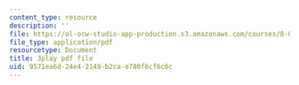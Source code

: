 ```yaml
---
content_type: resource
description: ''
file: https://ol-ocw-studio-app-production.s3.amazonaws.com/courses/8-04-quantum-physics-i-spring-2016/9571ea6d24e42149b2cae780f6cf6c6c_3368145.pdf
file_type: application/pdf
resourcetype: Document
title: 3play pdf file
uid: 9571ea6d-24e4-2149-b2ca-e780f6cf6c6c
---
```

